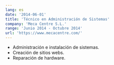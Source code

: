 ```yaml
---
lang: es
date: '2014-06-01'
title: 'Técnico en Administración de Sistemas'
company: 'Meca Centre S.L.'
range: 'Junio 2014 - Octubre 2014'
url: 'https://www.mecacentre.com/'
---
```


- Administración e instalación de sistemas.
- Creación de sitios webs.
- Reparación de hardware.